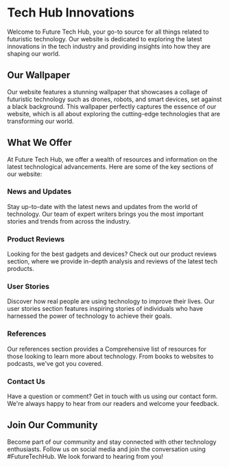 <!--font:Exo 2-->

# Tech Hub Innovations

Welcome to Future Tech Hub, your go-to source for all things related to futuristic technology. Our website is dedicated to exploring the latest innovations in the tech industry and providing insights into how they are shaping our world.

## Our Wallpaper

Our website features a stunning wallpaper that showcases a collage of futuristic technology such as drones, robots, and smart devices, set against a black background. This wallpaper perfectly captures the essence of our website, which is all about exploring the cutting-edge technologies that are transforming our world.

## What We Offer

At Future Tech Hub, we offer a wealth of resources and information on the latest technological advancements. Here are some of the key sections of our website:

### News and Updates

Stay up-to-date with the latest news and updates from the world of technology. Our team of expert writers brings you the most important stories and trends from across the industry.

### Product Reviews

Looking for the best gadgets and devices? Check out our product reviews section, where we provide in-depth analysis and reviews of the latest tech products.

### User Stories

Discover how real people are using technology to improve their lives. Our user stories section features inspiring stories of individuals who have harnessed the power of technology to achieve their goals.

### References

Our references section provides a Com<wbr>pre<wbr>hen<wbr>sive list of resources for those looking to learn more about technology. From books to websites to podcasts, we've got you covered.

### Contact Us

Have a question or comment? Get in touch with us using our contact form. We're always happy to hear from our readers and welcome your feedback.

## Join Our Community

Become part of our community and stay connected with other technology enthusiasts. Follow us on social media and join the conversation using #FutureTechHub. We look forward to hearing from you!

<!--

Write me content for website with wallpaper which alt text is:

"A wallpaper featuring a collage of futuristic technology such as drones, robots, and smart devices, set against a black background."

The name/title of the page should not be 1:1 copy of the alt text but rather a real content of the website which is using this wallpaper.

- Use markdown format
- Start with heading
- Heading should be short and concise
- The content should look like a real website
- The website should not be about the wallpaper, wallpaper is just a related background
- Heading should be contain work "wallpaper" or "background"
- Include real sections like references, contact, user stories, etc. use things relevant to the page purpose.
- Feel free to use structure like headings, bullets, numbering, blockquotes, paragraphs, horizontal lines, etc.
- You can use formatting like bold or _italic_
- You can include UTF-8 emojis
- Links should be only #hash anchors (and you can refer to the document itself)
- Do not include images


---


# Future Tech Hub: Exploring the Latest Innovations in Technology

Welcome to Future Tech Hub, your go-to source for all things related to futuristic technology. Our website is dedicated to exploring the latest innovations in the tech industry and providing insights into how they are shaping our world.

## Our Wallpaper

Our website features a stunning wallpaper that showcases a collage of futuristic technology such as drones, robots, and smart devices, set against a black background. This wallpaper perfectly captures the essence of our website, which is all about exploring the cutting-edge technologies that are transforming our world.

## What We Offer

At Future Tech Hub, we offer a wealth of resources and information on the latest technological advancements. Here are some of the key sections of our website:

### News and Updates

Stay up-to-date with the latest news and updates from the world of technology. Our team of expert writers brings you the most important stories and trends from across the industry.

### Product Reviews

Looking for the best gadgets and devices? Check out our product reviews section, where we provide in-depth analysis and reviews of the latest tech products.

### User Stories

Discover how real people are using technology to improve their lives. Our user stories section features inspiring stories of individuals who have harnessed the power of technology to achieve their goals.

### References

Our references section provides a Com<wbr>pre<wbr>hen<wbr>sive list of resources for those looking to learn more about technology. From books to websites to podcasts, we've got you covered.

### Contact Us

Have a question or comment? Get in touch with us using our contact form. We're always happy to hear from our readers and welcome your feedback.

## Join Our Community

Become part of our community and stay connected with other technology enthusiasts. Follow us on social media and join the conversation using #FutureTechHub. We look forward to hearing from you!

-->
